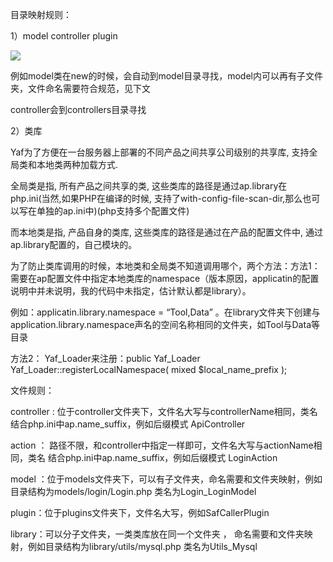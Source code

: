 目录映射规则：



1）model controller plugin

![](https://gitee.com/hxc8/images8/raw/master/img/202407191106648.jpg)



例如model类在new的时候，会自动到model目录寻找，model内可以再有子文件夹，文件命名需要符合规范，见下文

controller会到controllers目录寻找



2）类库



Yaf为了方便在一台服务器上部署的不同产品之间共享公司级别的共享库, 支持全局类和本地类两种加载方式.

全局类是指, 所有产品之间共享的类, 这些类库的路径是通过ap.library在php.ini(当然,如果PHP在编译的时候, 支持了with-config-file-scan-dir,那么也可以写在单独的ap.ini中)(php支持多个配置文件)

而本地类是指, 产品自身的类库, 这些类库的路径是通过在产品的配置文件中, 通过ap.library配置的，自己模块的。

为了防止类库调用的时候，本地类和全局类不知道调用哪个，两个方法：方法1：需要在ap配置文件中指定本地类库的namespace（版本原因，applicatin的配置说明中并未说明，我的代码中未指定，估计默认都是library）。

例如：applicatin.library.namespace = “Tool,Data” 。在library文件夹下创建与application.library.namespace声名的空间名称相同的文件夹，如Tool与Data等目录

方法2： Yaf_Loader来注册：public Yaf_Loader Yaf_Loader::registerLocalNamespace( mixed $local_name_prefix );

文件规则：

controller : 位于controller文件夹下，文件名大写与controllerName相同，类名 结合php.ini中ap.name_suffix，例如后缀模式 ApiController

action ： 路径不限，和controller中指定一样即可，文件名大写与actionName相同，类名 结合php.ini中ap.name_suffix，例如后缀模式 LoginAction

model ：位于models文件夹下，可以有子文件夹，命名需要和文件夹映射，例如目录结构为models/login/Login.php 类名为Login_LoginModel

plugin：位于plugins文件夹下，文件名大写，例如SafCallerPlugin

library：可以分子文件夹，一类类库放在同一个文件夹 ， 命名需要和文件夹映射，例如目录结构为library/utils/mysql.php 类名为Utils_Mysql

